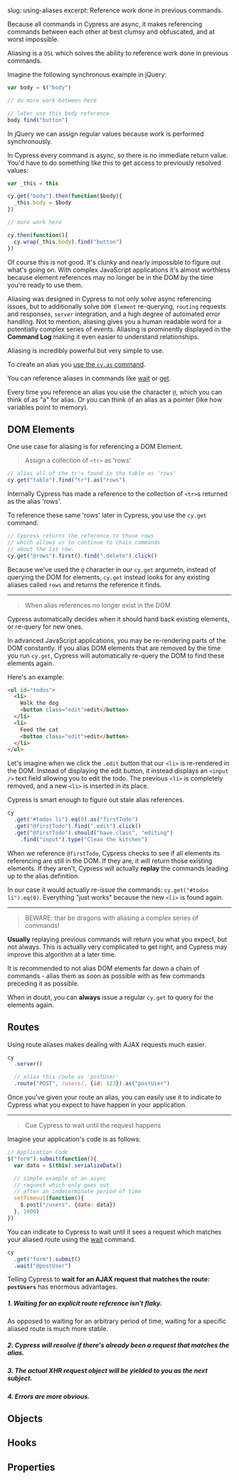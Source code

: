 slug: using-aliases
excerpt: Reference work done in previous commands.

Because all commands in Cypress are async, it makes referencing commands between each other at best clumsy and obfuscated, and at worst impossible.

Aliasing is a `DSL` which solves the ability to reference work done in previous commands.

Imagine the following synchronous example in jQuery:

```javascript
var body = $("body")

// do more work between here

// later use this body reference
body.find("button")
```

In jQuery we can assign regular values because work is performed synchronously.

In Cypress every command is async, so there is no immediate return value. You'd have to do something like this to get access to previously resolved values:

```javascript
var _this = this

cy.get("body").then(function($body){
  _this.body = $body
})

// more work here

cy.then(function(){
  cy.wrap(_this.body).find("button")
})
```

Of course this is not good. It's clunky and nearly impossible to figure out what's going on. With complex JavaScript applications it's almost worthless because element references may no longer be in the DOM by the time you're ready to use them.

Aliasing was designed in Cypress to not only solve async referencing issues, but to additionally solve `DOM Element` re-querying, `routing` requests and responses, `server` integration, and a high degree of automated error handling. Not to mention, aliasing gives you a human readable word for a potentially complex series of events. Aliasing is prominently displayed in the **Command Log** making it even easier to understand relationships.

Aliasing is incredibly powerful but very simple to use.

To create an alias you [use the `cy.as` command](http://on.cypress.io/api/as).

You can reference aliases in commands like [wait](http://on.cypress.io/api/wait) or [get](get).

Every time you reference an alias you use the character `@`, which you can think of as "a" for alias. Or you can think of an alias as a pointer (like how variables point to memory).

## DOM Elements

One use case for aliasing is for referencing a DOM Element.

> Assign a collection of `<tr>` as 'rows'

```javascript
// alias all of the tr's found in the table as 'rows'
cy.get("table").find("tr").as("rows")
```

Internally Cypress has made a reference to the collection of `<tr>`s returned as the alias 'rows'.

To reference these same 'rows' later in Cypress, you use the `cy.get` command.

```javascript
// Cypress returns the reference to those rows
// which allows us to continue to chain commands
// about the 1st row.
cy.get("@rows").first().find(".delete").click()
```

Because we've used the `@` character in our `cy.get` argumetn, instead of querying the DOM for elements, `cy.get` instead looks for any existing aliases called `rows` and returns the reference it finds.

***

> When alias references no longer exist in the DOM

Cypress automatically decides when it should hand back existing elements, or re-query for new ones.

In advanced JavaScript applications, you may be re-rendering parts of the DOM constantly. If you alias DOM elements that are removed by the time you run `cy.get`, Cypress will automatically re-query the DOM to find these elements again.

Here's an example:

```html
<ul id="todos">
  <li>
    Walk the dog
    <button class="edit">edit</button>
  </li>
  <li>
    Feed the cat
    <button class="edit">edit</button>
  </li>
</ul>
```

Let's imagine when we click the `.edit` button that our `<li>` is re-rendered in the DOM. Instead of displaying the edit button, it instead displays an `<input />` text field allowing you to edit the todo. The previous `<li>` is completely removed, and a new `<li>` is inserted in its place.

Cypress is smart enough to figure out stale alias references.

```javascript
cy
  .get("#todos li").eq(0).as("firstTodo")
  .get("@firstTodo").find(".edit").click()
  .get("@firstTodo").should("have.class", "editing")
    .find("input").type("Clean the kitchen")
```

When we reference `@firstTodo`, Cypress checks to see if all elements its referencing are still in the DOM. If they are, it will return those existing elements. If they aren't, Cypress will actually **replay** the commands leading up to the alias definition.

In our case it would actually re-issue the commands: `cy.get("#todos li").eq(0)`. Everything "just works" because the new `<li>` is found again.

***

> BEWARE: thar be dragons with aliasing a complex series of commands!

**Usually** replaying previous commands will return you what you expect, but not always. This is actually very complicated to get right, and Cypress may improve this algorithm at a later time.

It is recommended to not alias DOM elements far down a chain of commands - alias them as soon as possible with as few commands preceding it as possible.

When in doubt, you can **always** issue a regular `cy.get` to query for the elements again.

## Routes

Using route aliases makes dealing with AJAX requests much easier.

```javascript
cy
  .server()

  // alias this route as 'postUser'
  .route("POST", /users/, {id: 123}).as("postUser")
```

Once you've given your route an alias, you can easily use it to indicate to Cypress what you expect to have happen in your application.

***

> Cue Cypress to wait until the request happens

Imagine your application's code is as follows:

```javascript
// Application Code
$("form").submit(function(){
  var data = $(this).serializeData()

  // simple example of an async
  // request which only goes out
  // after an indeterminate period of time
  setTimeout(function(){
    $.post("/users", {data: data})
  }, 1000)
})
```

You can indicate to Cypress to wait until it sees a request which matches your aliased route using the [wait](http://on.cypress.io/api/wait) command.

```javascript
cy
  .get("form").submit()
  .wait("@postUser")
```

Telling Cypress to **wait for an AJAX request that matches the route: `postUsers`** has enormous advantages.

##### 1. Waiting for an explicit route reference isn't flaky.

As opposed to waiting for an arbitrary period of time, waiting for a specific aliased route is much more stable.

##### 2. Cypress will resolve if there's already been a request that matches the alias.

##### 3. The actual XHR request object will be yielded to you as the next subject.

##### 4. Errors are more obvious.

## Objects

## Hooks

## Properties

